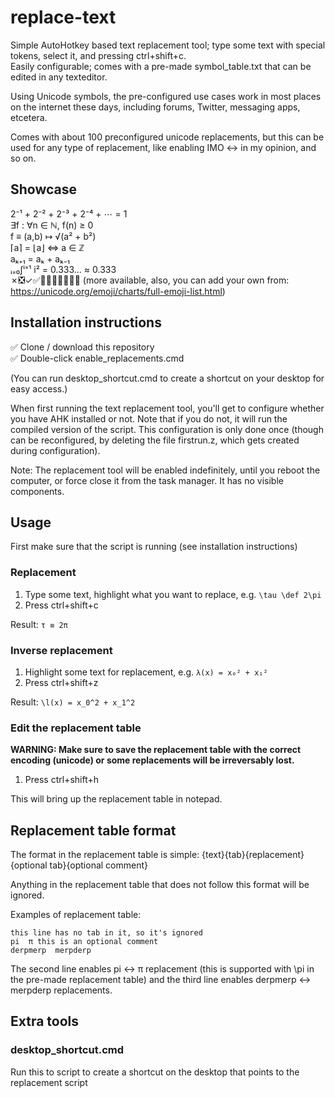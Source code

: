 # replace-text
Simple AutoHotkey based text replacement tool; type some text with special tokens, select it, and pressing ctrl+shift+c. \
Easily configurable; comes with a pre-made symbol_table.txt that can be edited in any texteditor.

Using Unicode symbols, the pre-configured use cases work in most places on the internet these days, including forums, Twitter, messaging apps, etcetera.

Comes with about 100 preconfigured unicode replacements, but this can be used for any type of replacement, like enabling IMO ↔ in my opinion, and so on.

## Showcase
2⁻¹ + 2⁻² + 2⁻³ + 2⁻⁴ + ⋯ = 1 \
∃f : ∀n ∈ ℕ, f(n) ≥ 0 \
f ≡ (a,b) ↦ √(a² + b²) \
⌈a⌉ = ⌊a⌋ ⇔ a ∈ ℤ \
aₖ₊₁ = aₖ + aₖ₋₁ \
ᵢ₌₀∫ⁱ⁼¹ i² = 0.333… ≈ 0.333 \
✗❎✓✅🙂😉😀😆😂💩🤡 (more available, also, you can add your own from: https://unicode.org/emoji/charts/full-emoji-list.html)

## Installation instructions
✅ Clone / download this repository \
✅ Double-click enable_replacements.cmd

(You can run desktop_shortcut.cmd to create a shortcut on your desktop for easy access.)

When first running the text replacement tool, you'll get to configure whether you have AHK installed or not. Note that if you do not, it will run the compiled version of the script. This configuration is only done once (though can be reconfigured, by deleting the file firstrun.z, which gets created during configuration).

Note: The replacement tool will be enabled indefinitely, until you reboot the computer, or force close it from the task manager. It has no visible components.
## Usage
First make sure that the script is running (see installation instructions)

### Replacement
1. Type some text, highlight what you want to replace, e.g. `\tau \def 2\pi`
2. Press ctrl+shift+c

Result: `τ ≡ 2π`

### Inverse replacement
1. Highlight some text for replacement, e.g. `λ(x) = x₀² + x₁²`
2. Press ctrl+shift+z

Result: `\l(x) = x_0^2 + x_1^2`

### Edit the replacement table
**WARNING: Make sure to save the replacement table with the correct encoding (unicode) or some replacements will be irreversably lost.**

1. Press ctrl+shift+h

This will bring up the replacement table in notepad.

## Replacement table format
The format in the replacement table is simple:
{text}{tab}{replacement}{optional tab}{optional comment}

Anything in the replacement table that does not follow this format will be ignored.

Examples of replacement table:
```
this line has no tab in it, so it's ignored
pi  π this is an optional comment
derpmerp  merpderp
```
The second line enables pi ↔ π replacement (this is supported with \pi in the pre-made replacement table) and the third line enables derpmerp ↔ merpderp replacements.

## Extra tools
### desktop_shortcut.cmd
Run this to script to create a shortcut on the desktop that points to the replacement script

